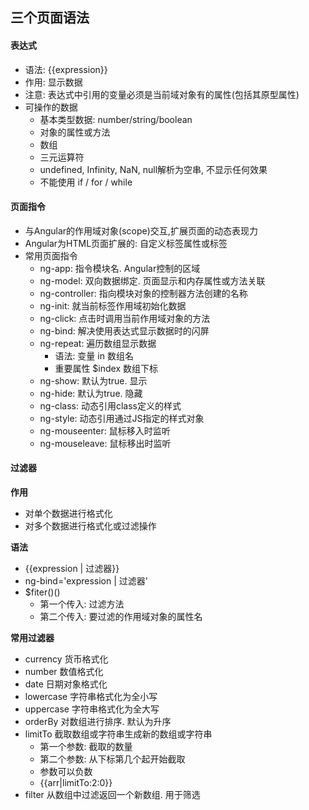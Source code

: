 ## 三个页面语法
#### 表达式
- 语法: {{expression}}
- 作用: 显示数据
- 注意: 表达式中引用的变量必须是当前域对象有的属性(包括其原型属性)
- 可操作的数据
	-  基本类型数据: number/string/boolean
	-  对象的属性或方法
	-  数组
	-  三元运算符
	-  undefined, Infinity, NaN, null解析为空串, 不显示任何效果
	-  不能使用 if / for / while
	
#### 页面指令
- 与Angular的作用域对象(scope)交互,扩展页面的动态表现力
- Angular为HTML页面扩展的: 自定义标签属性或标签
- 常用页面指令
	- ng-app: 指令模块名. Angular控制的区域
	- ng-model: 双向数据绑定. 页面显示和内存属性或方法关联
	- ng-controller: 指向模块对象的控制器方法创建的名称
	- ng-init: 就当前标签作用域初始化数据
	- ng-click: 点击时调用当前作用域对象的方法
	- ng-bind: 解决使用表达式显示数据时的闪屏
	- ng-repeat: 遍历数组显示数据
		- 语法:  变量 in 数组名
		- 重要属性 $index 数组下标
	- ng-show: 默认为true. 显示
	- ng-hide: 默认为true. 隐藏
	- ng-class: 动态引用class定义的样式
	- ng-style: 动态引用通过JS指定的样式对象
	- ng-mouseenter: 鼠标移入时监听
	- ng-mouseleave: 鼠标移出时监听

#### 过滤器
**作用**

- 对单个数据进行格式化
- 对多个数据进行格式化或过滤操作

**语法**

- {{expression | 过滤器}}
- ng-bind='expression | 过滤器'
- $fiter()()
	- 第一个传入: 过滤方法
	- 第二个传入: 要过滤的作用域对象的属性名
	
**常用过滤器**

- currency 货币格式化
- number 数值格式化
- date 日期对象格式化
- lowercase 字符串格式化为全小写
- uppercase 字符串格式化为全大写
- orderBy 对数组进行排序. 默认为升序
- limitTo 截取数组或字符串生成新的数组或字符串
	- 第一个参数: 截取的数量
	- 第二个参数: 从下标第几个起开始截取
	- 参数可以负数
	- {{arr|limitTo:2:0}}
- filter 从数组中过滤返回一个新数组. 用于筛选